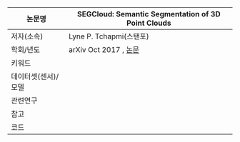 |논문명 | SEGCloud: Semantic Segmentation of 3D Point Clouds |
| --- | --- |
| 저자\(소속\) | Lyne P. Tchapmi\(스탠포\) |
| 학회/년도 | arXiv Oct 2017 , [논문](https://arxiv.org/abs/1710.07563) |
| 키워드 | |
| 데이터셋(센서)/모델 | |
| 관련연구||
| 참고 | |
| 코드 | |



